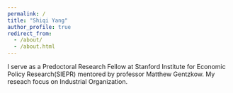 ```yaml
---
permalink: /
title: "Shiqi Yang"
author_profile: true
redirect_from: 
  - /about/
  - /about.html
---
```


I serve as a Predoctoral Research Fellow at Stanford Institute for Economic Policy Research(SIEPR) mentored by professor Matthew Gentzkow. My reseach focus on Industrial Organization.
